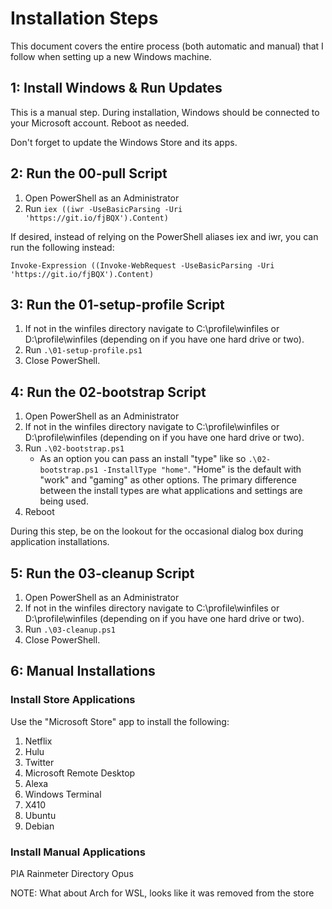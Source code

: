 # Installation Steps

This document covers the entire process (both automatic and manual) that I follow when setting up a new Windows machine.

## 1: Install Windows & Run Updates

This is a manual step.  During installation, Windows should be connected to your Microsoft account.
Reboot as needed.

Don't forget to update the Windows Store and its apps.

## 2: Run the 00-pull Script

1. Open PowerShell as an Administrator
2. Run `iex ((iwr -UseBasicParsing -Uri 'https://git.io/fjBQX').Content)`

If desired, instead of relying on the PowerShell aliases iex and iwr, you can run the following instead:

`Invoke-Expression ((Invoke-WebRequest -UseBasicParsing -Uri 'https://git.io/fjBQX').Content)`

## 3: Run the 01-setup-profile Script

1. If not in the winfiles directory navigate to C:\profile\winfiles or D:\profile\winfiles (depending on if you have one hard drive or two).
2. Run `.\01-setup-profile.ps1`
3. Close PowerShell.

## 4: Run the 02-bootstrap Script

1. Open PowerShell as an Administrator
2. If not in the winfiles directory navigate to C:\profile\winfiles or D:\profile\winfiles (depending on if you have one hard drive or two).
3. Run `.\02-bootstrap.ps1`
    * As an option you can pass an install "type" like so `.\02-bootstrap.ps1 -InstallType "home"`.  "Home" is the default with "work" and "gaming" as other options.  The primary difference between the install types are what applications and settings are being used.
4. Reboot

During this step, be on the lookout for the occasional dialog box during application installations.

## 5: Run the 03-cleanup Script

1. Open PowerShell as an Administrator
2. If not in the winfiles directory navigate to C:\profile\winfiles or D:\profile\winfiles (depending on if you have one hard drive or two).
3. Run `.\03-cleanup.ps1`
3. Close PowerShell.

## 6: Manual Installations

### Install Store Applications

Use the "Microsoft Store" app to install the following:

1. Netflix
2. Hulu
3. Twitter
4. Microsoft Remote Desktop
5. Alexa
6. Windows Terminal
7. X410
8. Ubuntu
9. Debian

### Install Manual Applications

PIA
Rainmeter
Directory Opus


NOTE: What about Arch for WSL, looks like it was removed from the store
